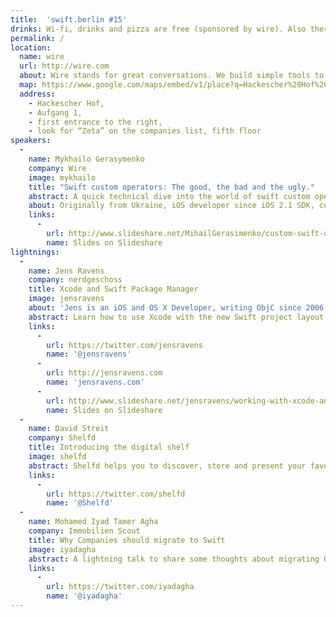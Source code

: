 ```yaml
---
title:  'swift.berlin #15'
drinks: Wi-fi, drinks and pizza are free (sponsored by wire). Also there are quite a lot of bars and restaurants around the place.
permalink: /
location:
  name: wire
  url: http://wire.com
  about: Wire stands for great conversations. We build simple tools to communicate with text, voice, pictures, music and video — all beautifully woven together on phone, tablet and desktop.
  map: https://www.google.com/maps/embed/v1/place?q=Hackescher%20Hof%2C%20Berlin%2C%20Germany&key=AIzaSyCjTjlx3dtYCMkR7xQklFA1w0K36eNduPw
  address:
    - Hackescher Hof,
    - Aufgang 1,
    - first entrance to the right,
    - look for “Zeta” on the companies list, fifth floor
speakers:
  -
    name: Mykhailo Gerasymenko
    company: Wire
    image: mykhailo
    title: "Swift custom operators: The good, the bad and the ugly."
    abstract: A quick technical dive into the world of swift custom operators with some practical examples and unusual techniques.
    about: Originally from Ukraine, iOS developer since iOS 2.1 SDK, currently working on UI of Wire.
    links:
      -
        url: http://www.slideshare.net/MihailGerasimenko/custom-swift-operators-the-good-the-bad-and-the-ugly
        name: Slides on Slideshare
lightnings:
  -
    name: Jens Ravens
    company: nerdgeschoss
    title: Xcode and Swift Package Manager
    image: jensravens
    about: 'Jens is an iOS and OS X Developer, writing ObjC since 2006. Currently working at <a href="http://nerdgeschoss.de" target="new">nerdgeschoss</a>'
    abstract: Learn how to use Xcode with the new Swift project layout and integrate autocompletion with your packages.
    links:
      -
        url: https://twitter.com/jensravens
        name: '@jensravens'
      -
        url: http://jensravens.com
        name: 'jensravens.com'
      -
        url: http://www.slideshare.net/jensravens/working-with-xcode-and-swift-package-manager
        name: Slides on Slideshare
  -
    name: David Streit
    company: Shelfd
    title: Introducing the digital shelf
    image: shelfd
    abstract: Shelfd helps you to discover, store and present your favorite video and audio content. Therefore we aggregated media sources that are available to you, like broadcast, streaming-services and other media platforms. With Shelfd you can easily create collections across multiple providers or subscribe to likable channels and trusted brands. We want you to watch or listen to what you want, when you want it.
    links:
      -
        url: https://twitter.com/shelfd
        name: '@Shelfd'
  -
    name: Mohamed Iyad Tamer Agha
    company: Immobilien Scout
    title: Why Companies should migrate to Swift
    image: iyadagha
    abstract: A lightning talk to share some thoughts about migrating Objective-C projects to Swift.
    links:
      -
        url: https://twitter.com/iyadagha
        name: '@iyadagha'
---
```

